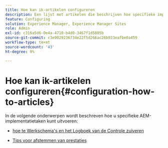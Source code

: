 ```yaml
---
title: Hoe kan ik-artikelen configureren
description: Een lijst met artikelen die beschrijven hoe specifieke implementatietaken in AEM kunnen worden uitgevoerd.
feature: Configuring
solution: Experience Manager, Experience Manager Sites
role: Admin
exl-id: c316a5d6-0e4a-4710-b4d0-3467f1d5085b
source-git-commit: c3e9029236734e22f5d266ac26b923eafbe0a459
workflow-type: tm+mt
source-wordcount: '43'
ht-degree: 0%

---
```


# Hoe kan ik-artikelen configureren{#configuration-how-to-articles}

In de volgende onderwerpen wordt beschreven hoe u specifieke AEM-implementatietaken kunt uitvoeren:

<!--
* [How to Use the Log Viewer](https://helpx.adobe.com/experience-manager/kb/logsviewer.html)
-->

* [ hoe te Werkschema&#39;s en het Logboek van de Controle zuiveren ](https://experienceleague.adobe.com/en/docs/experience-cloud-kcs/kbarticles/ka-24590)

* [Tips voor afstemmen van prestaties](/help/sites-deploying/configuring-performance.md)

<!--
* [How to Remove Features From the Welcome Screen](/help/sites-developing/customizing-the-welcome-console.md)

* [How to Turn Off the Location Tracker Feature](https://helpx.adobe.com/experience-manager/kb/turn-off-geolocation.html)
-->
